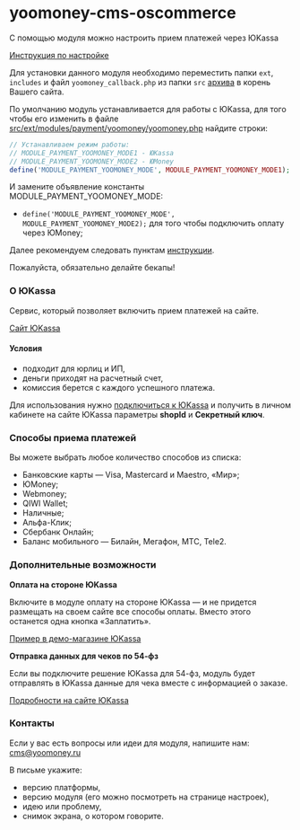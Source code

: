 # yoomoney-cms-oscommerce

С помощью модуля можно настроить прием платежей через ЮKassa

[Инструкция по настройке](https://yookassa.ru/docs/support/payments/onboarding/integration/cms-module/oscommerce)

Для установки данного модуля необходимо переместить папки `ext`, `includes` и файл `yoomoney_callback.php` из папки `src` [архива](https://github.com/yoomoney/cms-oscommerce/archive/master.zip) в корень Вашего сайта.

По умолчанию модуль устанавливается для работы с ЮKassa, для того чтобы его изменить в файле [src/ext/modules/payment/yoomoney/yoomoney.php](src/ext/modules/payment/yoomoney/yoomoney.php) найдите строки:
```php
// Устанавливаем режим работы:
// MODULE_PAYMENT_YOOMONEY_MODE1 - ЮKassa
// MODULE_PAYMENT_YOOMONEY_MODE2 - ЮMoney
define('MODULE_PAYMENT_YOOMONEY_MODE', MODULE_PAYMENT_YOOMONEY_MODE1);
```
И замените объявление константы MODULE_PAYMENT_YOOMONEY_MODE:
* `define('MODULE_PAYMENT_YOOMONEY_MODE', MODULE_PAYMENT_YOOMONEY_MODE2);` для того чтобы подключить оплату через ЮMoney;

Далее рекомендуем следовать пунктам [инструкции](https://yookassa.ru/docs/support/payments/onboarding/integration/cms-module/oscommerce).

Пожалуйста, обязательно делайте бекапы!

### О ЮKassa
Сервис, который позволяет включить прием платежей на сайте.

[Сайт ЮKassa](http://yookassa.ru/)

#### Условия
* подходит для юрлиц и ИП,
* деньги приходят на расчетный счет, 
* комиссия берется с каждого успешного платежа.

Для использования нужно [подключиться к ЮKassa](https://yookassa.ru/joinups) и получить в личном кабинете на сайте ЮKassa параметры **shopId** и **Секретный ключ**.

### Способы приема платежей
Вы можете выбрать любое количество способов из списка:

* Банковские карты — Visa, Mastercard и Maestro, «Мир»;
* ЮMoney;
* Webmoney;
* QIWI Wallet;
* Наличные;
* Альфа-Клик;
* Сбербанк Онлайн;
* Баланс мобильного — Билайн, Мегафон, МТС, Tele2.

### Дополнительные возможности

**Оплата на стороне ЮKassa**

Включите в модуле оплату на стороне ЮKassa — и не придется размещать на своем сайте все способы оплаты. Вместо этого останется одна кнопка «Заплатить».
 
[Пример в демо-магазине ЮKassa](https://yookassa.ru/demo/)

**Отправка данных для чеков по 54-фз**

Если вы подключите решение ЮKassa для 54-фз, модуль будет отправлять в ЮKassa данные для чека вместе с информацией о заказе.
 
[Подробности на сайте ЮKassa](https://yookassa.ru/features/) 

### Контакты
Если у вас есть вопросы или идеи для модуля, напишите нам: cms@yoomoney.ru

В письме укажите:
* версию платформы,
* версию модуля (его можно посмотреть на странице настроек),
* идею или проблему,
* снимок экрана, о котором говорите.
